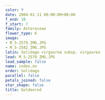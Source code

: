 ```yaml
---
color: Y
date: 2004-01-11 00:00:00+00:00
f_end: 10
f_start: 7
family: Asteraceae
flower_type: K
image:
- M_5-2579_IMG.JPG
- M_5-2582_IMG.JPG
latin: Solidago virgaurea subsp. virgaurea
lead: M_5-2579_IMG.JPG
lead_sample: false
name: index.en
order: Solidago
parallel: false
petals_joined: false
star_shape: false
title: Goldenrod
---
```

